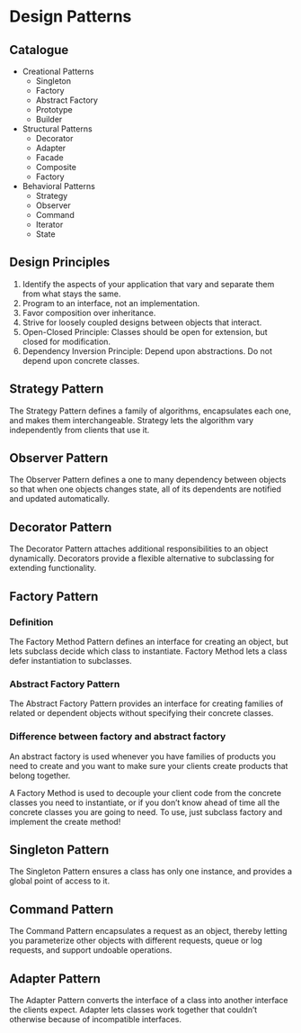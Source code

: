 # Design Patterns

## Catalogue

- Creational Patterns
  - Singleton
  - Factory
  - Abstract Factory
  - Prototype
  - Builder
- Structural Patterns
  - Decorator
  - Adapter
  - Facade
  - Composite
  - Factory
- Behavioral Patterns
  - Strategy
  - Observer
  - Command
  - Iterator
  - State

## Design Principles

1. Identify the aspects of your application that vary and separate them from what stays the same.
2. Program to an interface, not an implementation.
3. Favor composition over inheritance.
4. Strive for loosely coupled designs between objects that interact.
5. Open-Closed Principle: Classes should be open for extension, but closed for modification.
6. Dependency Inversion Principle: Depend upon abstractions. Do not depend upon concrete classes.

## Strategy Pattern

The Strategy Pattern defines a family of algorithms, encapsulates each one, and makes them interchangeable. Strategy lets the algorithm vary independently from clients that use it.

## Observer Pattern

The Observer Pattern defines a one to many dependency between objects so that when one objects changes state, all of its dependents are notified and updated automatically.

## Decorator Pattern

The Decorator Pattern attaches additional responsibilities to an object dynamically. Decorators provide a flexible alternative to subclassing for extending functionality.

## Factory Pattern

### Definition

The Factory Method Pattern defines an interface for creating an object, but lets subclass decide which class to instantiate. Factory Method lets a class defer instantiation to subclasses.

### Abstract Factory Pattern

The Abstract Factory Pattern provides an interface for creating families of related or dependent objects without specifying their concrete classes.

### Difference between factory and abstract factory

An abstract factory is used whenever you have families of products you need to create and you want to make sure your clients create products that belong together.

A Factory Method is used to decouple your client code from the concrete classes you need to instantiate, or if you don’t know ahead of time all the concrete classes you are going to need. To use, just subclass factory and implement the create method!

## Singleton Pattern

The Singleton Pattern ensures a class has only one instance, and provides a global point of access to it.

## Command Pattern

The Command Pattern encapsulates a request as an object, thereby letting you parameterize other objects with different requests, queue or log requests, and support undoable operations.

## Adapter Pattern

The Adapter Pattern converts the interface of a class into another interface the clients expect. Adapter lets classes work together that couldn’t otherwise because of incompatible interfaces.
